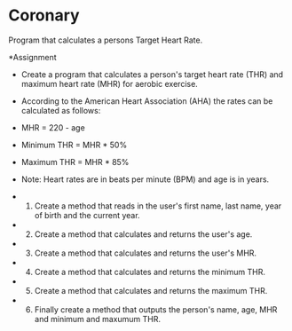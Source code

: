 # Coronary
Program that calculates a persons Target Heart Rate.

*Assignment
- Create a program that calculates a person's target heart rate (THR) and maximum heart rate (MHR) for aerobic exercise.
- According to the American Heart Association (AHA) the rates can be calculated as follows:

- MHR = 220 - age
- Minimum THR = MHR * 50%
- Maximum THR = MHR * 85%

* Note:  Heart rates are in beats per minute (BPM) and age is in years.

- 1. Create a method that reads in the user's first name, last name, year of birth and the current year.
- 2. Create a method that calculates and returns the user's age.
- 3. Create a method that calculates and returns the user's MHR.
- 4. Create a method that calculates and returns the minimum THR.
- 5. Create a method that calculates and returns the maximum THR.
- 6. Finally create a method that outputs the person's name, age, MHR and minimum and maxumum THR.


